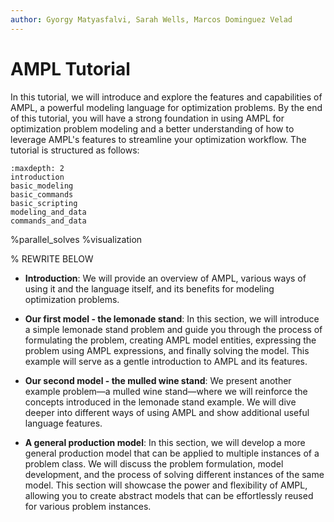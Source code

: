 ```yaml
---
author: Gyorgy Matyasfalvi, Sarah Wells, Marcos Dominguez Velad
---
```


# AMPL Tutorial

In this tutorial, we will introduce and explore the features and capabilities of AMPL, a powerful modeling language for optimization problems. 
By the end of this tutorial, you will have a strong foundation in using AMPL for optimization problem modeling and a better understanding of how to leverage AMPL's features to streamline your optimization workflow.
The tutorial is structured as follows:

```{toctree}
:maxdepth: 2
introduction
basic_modeling
basic_commands
basic_scripting
modeling_and_data
commands_and_data
```

%parallel_solves
%visualization


% REWRITE BELOW


* **Introduction**: We will provide an overview of AMPL, various ways of using it and the language itself, and its benefits for modeling optimization problems.

* **Our first model - the lemonade stand**: In this section, we will introduce a simple lemonade stand problem and guide you through the process of formulating the problem, creating AMPL model entities, expressing the problem using AMPL expressions, and finally solving the model. This example will serve as a gentle introduction to AMPL and its features.

* **Our second model - the mulled wine stand**: We present another example problem—a mulled wine stand—where we will reinforce the concepts introduced in the lemonade stand example. We will dive deeper into different ways of using AMPL and show additional useful language features. 

* **A general production model**: In this section, we will develop a more general production model that can be applied to multiple instances of a problem class. We will discuss the problem formulation, model development, and the process of solving different instances of the same model. This section will showcase the power and flexibility of AMPL, allowing you to create abstract models that can be effortlessly reused for various problem instances.


